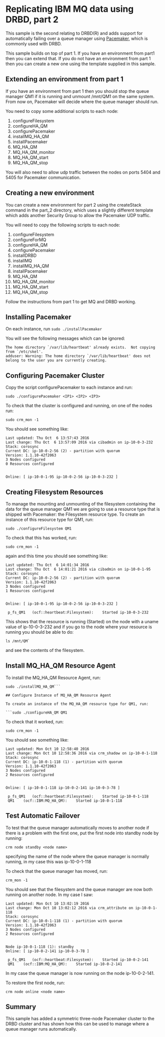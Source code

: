 # Replicating IBM MQ data using DRBD, part 2

This sample is the second relating to DRBD(R) and adds support for automatically failing over a queue manager using [Pacemaker](http://clusterlabs.org/wiki/Pacemaker), which is commonly used with DRBD.

This sample builds on top of part 1. If you have an environment from part1 then you can extend that. If you do not have an environment from part 1 then you can create a new one using the template supplied in this sample.

## Extending an environment from part 1

If you have an environment from part 1 then you should stop the queue manager QM1 if it is running and unmount /mnt/QM1 on the same system. From now on, Pacemaker will decide where the queue manager should run.

You need to copy some additional scripts to each node:

1. configureFilesystem
2. configureHA_QM
3. configurePacemaker
4. installMQ_HA_QM
5. installPacemaker
6. MQ_HA_QM
7. MQ_HA_QM_monitor
8. MQ_HA_QM_start
9. MQ_HA_QM_stop

You will also need to allow udp traffic between the nodes on ports 5404 and 5405 for Pacemaker communication.

## Creating a new environment

You can create a new environment for part 2 using the createStack command in the part_2 directory, which uses a slightly different template which adds another Security Group to allow the Pacemaker UDP traffic.

You will need to copy the following scripts to each node:

1. configureFilesystem
2. configureForMQ
3. configureHA_QM
4. configurePacemaker
5. installDRBD
6. installMQ
7. installMQ_HA_QM
8. installPacemaker
9. MQ_HA_QM
10. MQ_HA_QM_monitor
11. MQ_HA_QM_start
12. MQ_HA_QM_stop

Follow the instructions from part 1 to get MQ and DRBD working.

## Installing Pacemaker

On each instance, run `sudo ./installPacemaker`

You will see the following messages which can be ignored:

```
The home directory `/var/lib/heartbeat' already exists.  Not copying from `/etc/skel'.
adduser: Warning: The home directory `/var/lib/heartbeat' does not belong to the user you are currently creating.
```

## Configuring Pacemaker Cluster

Copy the script configurePacemaker to each instance and run:

```
sudo ./configurePacemaker <IP1> <IP2> <IP3>
```

To check that the cluster is configured and running, on one of the nodes run:

```
sudo crm_mon -1
```

You should see something like:

```
Last updated: Thu Oct  6 13:57:43 2016
Last change: Thu Oct  6 13:57:09 2016 via cibadmin on ip-10-0-3-232
Stack: corosync
Current DC: ip-10-0-2-56 (2) - partition with quorum
Version: 1.1.10-42f2063
3 Nodes configured
0 Resources configured


Online: [ ip-10-0-1-95 ip-10-0-2-56 ip-10-0-3-232 ]
```

## Creating Filesystem Resources

To manage the mounting and unmounting of the filesystem containing the data for the queue manager QM1 we are going to use a resource type that is shipped with Pacemaker: the Filesystem resource type. To create an instance of this resource type for QM1, run:

```
sudo ./configureFilesystem QM1
```

To check that this has worked, run:

```
sudo crm_mon -1
```

again and this time you should see something like:

```
Last updated: Thu Oct  6 14:01:34 2016
Last change: Thu Oct  6 14:01:21 2016 via cibadmin on ip-10-0-1-95
Stack: corosync
Current DC: ip-10-0-2-56 (2) - partition with quorum
Version: 1.1.10-42f2063
3 Nodes configured
1 Resources configured


Online: [ ip-10-0-1-95 ip-10-0-2-56 ip-10-0-3-232 ]

 p_fs_QM1	(ocf::heartbeat:Filesystem):	Started ip-10-0-3-232
 ```

 This shows that the resource is running (Started) on the node with a uname value of ip-10-0-3-232 and if you go to the node where your resource is running you should be able to do:

 ```
 ls /mnt/QM`
 ```

 and see the contents of the filesystem.

## Install MQ_HA_QM Resource Agent

To install the MQ_HA_QM Resource Agent, run:

```
sudo ./installMQ_HA_QM```

## Configure Instance of MQ_HA_QM Resource Agent

To create an instance of the MQ_HA_QM resource type for QM1, run:

```sudo ./configureHA_QM QM1
```

To check that it worked, run:

```
sudo crm_mon -1
```

You should see something like:

```
Last updated: Mon Oct 10 12:58:40 2016
Last change: Mon Oct 10 12:58:36 2016 via crm_shadow on ip-10-0-1-118
Stack: corosync
Current DC: ip-10-0-1-118 (1) - partition with quorum
Version: 1.1.10-42f2063
3 Nodes configured
2 Resources configured


Online: [ ip-10-0-1-118 ip-10-0-2-141 ip-10-0-3-78 ]

 p_fs_QM1	(ocf::heartbeat:Filesystem):	Started ip-10-0-1-118
 QM1	(ocf::IBM:MQ_HA_QM):	Started ip-10-0-1-118
```

## Test Automatic Failover

To test that the queue manager automatically moves to another node if there is a problem with the first one, put the first node into standby node by running:

```
crm node standby <node name>
```

specifying the name of the node where the queue manager is normally running, in my case this was ip-10-0-1-118

To check that the queue manager has moved, run:

```
crm_mon -1
```

You should see that the filesystem and the queue manager are now both running on another node. In my case I saw:

```
Last updated: Mon Oct 10 13:02:19 2016
Last change: Mon Oct 10 13:02:12 2016 via crm_attribute on ip-10-0-1-118
Stack: corosync
Current DC: ip-10-0-1-118 (1) - partition with quorum
Version: 1.1.10-42f2063
3 Nodes configured
2 Resources configured


Node ip-10-0-1-118 (1): standby
Online: [ ip-10-0-2-141 ip-10-0-3-78 ]

 p_fs_QM1	(ocf::heartbeat:Filesystem):	Started ip-10-0-2-141
 QM1	(ocf::IBM:MQ_HA_QM):	Started ip-10-0-2-141
```

In my case the queue manager is now running on the node ip-10-0-2-141.

To restore the first node, run:

```
crm node online <node name>
```

## Summary

This sample has added a symmetric three-node Pacemaker cluster to the DRBD cluster and has shown how this can be used to manage where a queue manager runs automatically.
